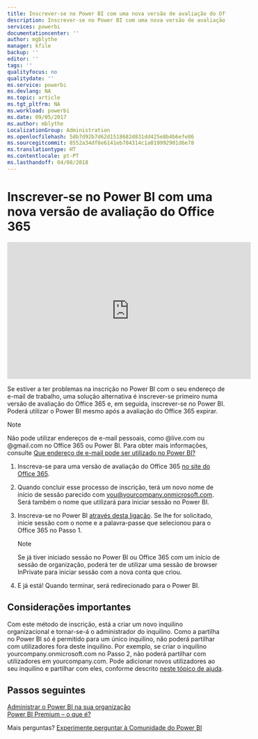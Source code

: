 ```yaml
---
title: Inscrever-se no Power BI com uma nova versão de avaliação do Office 365
description: Inscrever-se no Power BI com uma nova versão de avaliação do Office 365
services: powerbi
documentationcenter: ''
author: mgblythe
manager: kfile
backup: ''
editor: ''
tags: ''
qualityfocus: no
qualitydate: ''
ms.service: powerbi
ms.devlang: NA
ms.topic: article
ms.tgt_pltfrm: NA
ms.workload: powerbi
ms.date: 09/05/2017
ms.author: mblythe
LocalizationGroup: Administration
ms.openlocfilehash: 5db7d92b7d62d1518682d831dd425e8b4b6efe86
ms.sourcegitcommit: 8552a34df8e6141eb704314c1a019992901d6e78
ms.translationtype: HT
ms.contentlocale: pt-PT
ms.lasthandoff: 04/08/2018
---
```

# <a name="signing-up-for-power-bi-with-a-new-office-365-trial"></a>Inscrever-se no Power BI com uma nova versão de avaliação do Office 365
<iframe width="560" height="315" src="https://www.youtube.com/embed/gbSuFST-Nx4?showinfo=0" frameborder="0" allowfullscreen></iframe>

Se estiver a ter problemas na inscrição no Power BI com o seu endereço de e-mail de trabalho, uma solução alternativa é inscrever-se primeiro numa versão de avaliação do Office 365 e, em seguida, inscrever-se no Power BI.  Poderá utilizar o Power BI mesmo após a avaliação do Office 365 expirar.

> [!NOTE]
> Não pode utilizar endereços de e-mail pessoais, como @live.com ou @gmail.com no Office 365 ou Power BI. Para obter mais informações, consulte [Que endereço de e-mail pode ser utilizado no Power BI?](service-self-service-signup-for-power-bi.md#what-email-address-can-be-used-with-power-bi)
> 
> 

1. Inscreva-se para uma versão de avaliação do Office 365 [no site do Office 365](https://go.microsoft.com/fwlink/p/?LinkID=403802).
2. Quando concluir esse processo de inscrição, terá um novo nome de início de sessão parecido com you@yourcompany.onmicrosoft.com.  Será também o nome que utilizará para iniciar sessão no Power BI.
3. Inscreva-se no Power BI [através desta ligação](https://portal.office.com/Start/Confirm?Sku=a403ebcc-fae0-4ca2-8c8c-7a907fd6c235&ru=https%3A%2F%2Fapp.powerbi.com%3FredirectedFromSignup%3D1%26noSignUpCheck%3D1).  Se lhe for solicitado, inicie sessão com o nome e a palavra-passe que selecionou para o Office 365 no Passo 1.
   
   > [!NOTE]
   > Se já tiver iniciado sessão no Power BI ou Office 365 com um início de sessão de organização, poderá ter de utilizar uma sessão de browser InPrivate para iniciar sessão com a nova conta que criou.
   > 
   > 
4. E já está!  Quando terminar, será redirecionado para o Power BI.

## <a name="important-considerations"></a>Considerações importantes
Com este método de inscrição, está a criar um novo inquilino organizacional e tornar-se-á o administrador do inquilino.  Como a partilha no Power BI só é permitido para um único inquilino, não poderá partilhar com utilizadores fora deste inquilino.  Por exemplo, se criar o inquilino yourcompany.onmicrosoft.com no Passo 2, não poderá partilhar com utilizadores em yourcompany.com.  Pode adicionar novos utilizadores ao seu inquilino e partilhar com eles, conforme descrito [neste tópico de ajuda](https://support.office.com/en-sg/article/Add-users-individually-to-Office-365---Admin-Help-1970f7d6-03b5-442f-b385-5880b9c256ec?ui=en-US&rs=en-SG&ad=SG).

## <a name="next-steps"></a>Passos seguintes
[Administrar o Power BI na sua organização](service-admin-administering-power-bi-in-your-organization.md)  
[Power BI Premium – o que é?](service-premium.md)  

Mais perguntas? [Experimente perguntar à Comunidade do Power BI](http://community.powerbi.com/)

